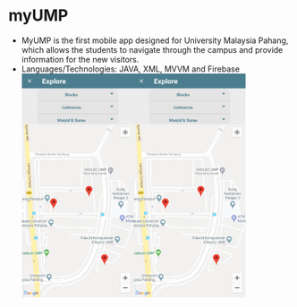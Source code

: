 # myUMP
- MyUMP is the first mobile app designed for University Malaysia Pahang, which allows the students to navigate through the campus and provide information for the new visitors. 
- Languages/Technologies: JAVA, XML, MVVM and Firebase
<img src="https://github.com/ammaralsharee/myUMP/blob/main/Screenshot_20200706-201140_UMP.jpg" width="200" height="400" /><img src="https://github.com/ammaralsharee/myUMP/blob/main/Screenshot_20200706-201140_UMP.jpg" width="200" height="400" />
